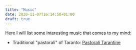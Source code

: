 ```yaml
---
title: "Music"
date: 2020-11-07T16:14:50+01:00
draft: true
---
```


Here I will list some interesting music that comes to my mind: 

* Traditional "pastorali" of Taranto: [Pastorali Tarantine](/Pastorali_tarantine.mp3)
